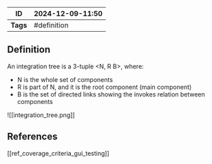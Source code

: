 | ID       | 2024-12-09-11:50 |
| -------- | ---------------- |
| **Tags** | #definition      |
## Definition

An integration tree is a 3-tuple  <N, R B>, where:
- N is the whole set of components
- R is part of N, and it is the root component (main component)
- B is the set of directed links  showing the invokes relation between components

![[integration_tree.png]]
## References
[[ref_coverage_criteria_gui_testing]]